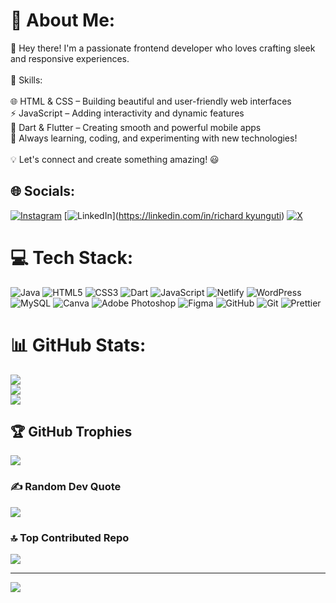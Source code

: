 # 💫 About Me:
👋 Hey there! I'm a passionate frontend developer who loves crafting sleek and responsive experiences.<br><br>🔹 Skills:<br><br>🌐 HTML & CSS – Building beautiful and user-friendly web interfaces<br>⚡ JavaScript – Adding interactivity and dynamic features<br>📱 Dart & Flutter – Creating smooth and powerful mobile apps<br>🚀 Always learning, coding, and experimenting with new technologies!<br><br>💡 Let's connect and create something amazing! 😃


## 🌐 Socials:
[![Instagram](https://img.shields.io/badge/Instagram-%23E4405F.svg?logo=Instagram&logoColor=white)](https://instagram.com/str4wh4t._) [![LinkedIn](https://img.shields.io/badge/LinkedIn-%230077B5.svg?logo=linkedin&logoColor=white)]([https://linkedin.com/in/richard kyunguti](https://www.linkedin.com/in/richard-kyunguti-8a1900341/)) [![X](https://img.shields.io/badge/X-black.svg?logo=X&logoColor=white)](https://x.com/str4wh4t) 

# 💻 Tech Stack:
![Java](https://img.shields.io/badge/java-%23ED8B00.svg?style=for-the-badge&logo=openjdk&logoColor=white) ![HTML5](https://img.shields.io/badge/html5-%23E34F26.svg?style=for-the-badge&logo=html5&logoColor=white) ![CSS3](https://img.shields.io/badge/css3-%231572B6.svg?style=for-the-badge&logo=css3&logoColor=white) ![Dart](https://img.shields.io/badge/dart-%230175C2.svg?style=for-the-badge&logo=dart&logoColor=white) ![JavaScript](https://img.shields.io/badge/javascript-%23323330.svg?style=for-the-badge&logo=javascript&logoColor=%23F7DF1E) ![Netlify](https://img.shields.io/badge/netlify-%23000000.svg?style=for-the-badge&logo=netlify&logoColor=#00C7B7) ![WordPress](https://img.shields.io/badge/WordPress-%23117AC9.svg?style=for-the-badge&logo=WordPress&logoColor=white) ![MySQL](https://img.shields.io/badge/mysql-4479A1.svg?style=for-the-badge&logo=mysql&logoColor=white) ![Canva](https://img.shields.io/badge/Canva-%2300C4CC.svg?style=for-the-badge&logo=Canva&logoColor=white) ![Adobe Photoshop](https://img.shields.io/badge/adobe%20photoshop-%2331A8FF.svg?style=for-the-badge&logo=adobe%20photoshop&logoColor=white) ![Figma](https://img.shields.io/badge/figma-%23F24E1E.svg?style=for-the-badge&logo=figma&logoColor=white) ![GitHub](https://img.shields.io/badge/github-%23121011.svg?style=for-the-badge&logo=github&logoColor=white) ![Git](https://img.shields.io/badge/git-%23F05033.svg?style=for-the-badge&logo=git&logoColor=white) ![Prettier](https://img.shields.io/badge/prettier-%23F7B93E.svg?style=for-the-badge&logo=prettier&logoColor=black)
# 📊 GitHub Stats:
![](https://github-readme-stats.vercel.app/api?username=str4wh&theme=dark&hide_border=false&include_all_commits=false&count_private=false)<br/>
![](https://github-readme-streak-stats.herokuapp.com/?user=str4wh&theme=dark&hide_border=false)<br/>
![](https://github-readme-stats.vercel.app/api/top-langs/?username=str4wh&theme=dark&hide_border=false&include_all_commits=false&count_private=false&layout=compact)

## 🏆 GitHub Trophies
![](https://github-profile-trophy.vercel.app/?username=str4wh&theme=radical&no-frame=false&no-bg=true&margin-w=4)

### ✍️ Random Dev Quote
![](https://quotes-github-readme.vercel.app/api?type=horizontal&theme=radical)

### 🔝 Top Contributed Repo
![](https://github-contributor-stats.vercel.app/api?username=str4wh&limit=5&theme=dark&combine_all_yearly_contributions=true)

---
[![](https://visitcount.itsvg.in/api?id=str4wh&icon=0&color=0)](https://visitcount.itsvg.in)

<!-- Proudly created with GPRM ( https://gprm.itsvg.in ) -->

